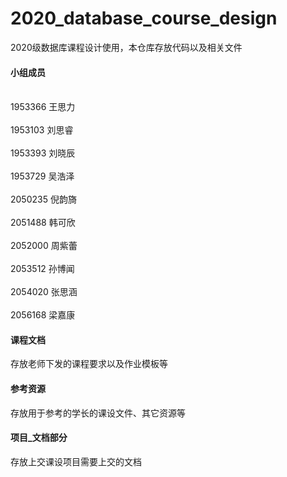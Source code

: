 # 2020_database_course_design
2020级数据库课程设计使用，本仓库存放代码以及相关文件

#### 小组成员
<br>1953366	王思力<br/>
<br>1953103	刘思睿<br/>
<br>1953393	刘晓辰<br/>
<br>1953729	吴浩泽<br/>
<br>2050235	倪韵旖<br/>
<br>2051488	韩可欣<br/>
<br>2052000	周紫蕾<br/>
<br>2053512	孙博闻<br/>
<br>2054020	张思涵<br/>
<br>2056168	梁嘉康<br/>

#### 课程文档
存放老师下发的课程要求以及作业模板等

#### 参考资源
存放用于参考的学长的课设文件、其它资源等

#### 项目_文档部分
存放上交课设项目需要上交的文档
